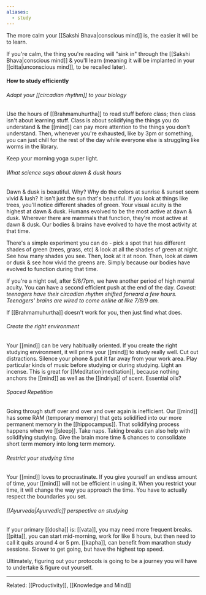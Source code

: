 ```yaml
---
aliases:
  - study
---
```

The more calm your [[Sakshi Bhava|conscious mind]] is, the easier it will be to learn.

If you're calm, the thing you're reading will "sink in" through the [[Sakshi Bhava|conscious mind]] & you'll learn (meaning it will be implanted in your [[citta|unconscious mind]], to be recalled later).

#### How to study efficiently
###### Adapt your [[circadian rhythm]] to your biology
Use the hours of [[Brahmamuhurtha]] to read stuff before class; then class isn't about learning stuff. Class is about solidifying the things you do understand & the [[mind]] can pay more attention to the things you don't understand. Then, whenever you're exhausted, like by 3pm or something, you can just chill for the rest of the day while everyone else is struggling like worms in the library.

Keep your morning yoga super light.

###### What science says about dawn & dusk hours
Dawn & dusk is beautiful. Why? Why do the colors at sunrise & sunset seem vivid & lush? It isn't just the sun that's beautiful. If you look at things like trees, you'll notice different shades of green. Your visual acuity is the highest at dawn & dusk. Humans evolved to be the most active at dawn & dusk. Wherever there are mammals that function, they're most active at dawn & dusk. Our bodies & brains have evolved to have the most activity at that time.

There's a simple experiment you can do - pick a spot that has different shades of green (trees, grass, etc) & look at all the shades of green at night. See how many shades you see. Then, look at it at noon. Then, look at dawn or dusk & see how vivid the greens are. Simply because our bodies have evolved to function during that time.

If you're a night owl, after 5/6/7pm, we have another period of high mental acuity. You can have a second efficient push at the end of the day.
	*Caveat: teenagers have their circadian rhythm shifted forward a few hours. Teenagers' brains are wired to come online at like 7/8/9 am.*

If [[Brahmamuhurtha]] doesn't work for you, then just find what does.

###### Create the right environment
Your [[mind]] can be very habitually oriented. If you create the right studying environment, it will prime your [[mind]] to study really well.
Cut out distractions.
Silence your phone & put it far away from your work area.
Play particular kinds of music before studying or during studying.
Light an incense. This is great for [[Meditation|meditation]], because nothing anchors the [[mind]] as well as the [[indriya]] of scent. Essential oils?

###### Spaced Repetition
Going through stuff over and over and over again is inefficient.
Our [[mind]] has some RAM (temporary memory) that gets solidified into our more permanent memory in the [[hippocampus]]. That solidifying process happens when we [[sleep]]. Take naps. Taking breaks can also help with solidifying studying.
Give the brain more time & chances to consolidate short term memory into long term memory.

###### Restrict your studying time
Your [[mind]] loves to procrastinate. If you give yourself an endless amount of time, your [[mind]] will not be efficient in using it. When you restrict your time, it will change the way you approach the time. You have to actually respect the boundaries you set.

###### [[Ayurveda|Ayurvedic]] perspective on studying
If your primary [[dosha]] is:
	[[vata]], you may need more frequent breaks.
	[[pitta]], you can start mid-morning, work for like 8 hours, but then need to call it quits around 4 or 5 pm.
	[[kapha]], can benefit from marathon study sessions. Slower to get going, but have the highest top speed.

Ultimately, figuring out your protocols is going to be a journey you will have to undertake & figure out yourself.

---
Related: [[Productivity]], [[Knowledge and Mind]]
